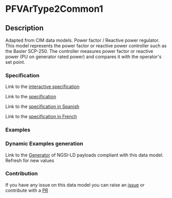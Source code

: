 # PFVArType2Common1

## Description 

Adapted from CIM data models. Power factor / Reactive power regulator. This model represents the power factor or reactive power controller such as the Basler SCP-250. The controller measures power factor or reactive power (PU on generator rated power) and compares it with the operator's set point.
### Specification

Link to the [interactive specification](https://swagger.lab.fiware.org/?url=https://smart-data-models.github.io/dataModel.EnergyCIM/PFVArType2Common1/swagger.yaml)

Link to the [specification](https://smart-data-models.github.io/dataModel.EnergyCIM/PFVArType2Common1/doc/spec.md)

Link to the [specification in Spanish](https://smart-data-models.github.io/dataModel.EnergyCIM/PFVArType2Common1/doc/spec_ES.md)

Link to the [specification in French](https://smart-data-models.github.io/dataModel.EnergyCIM/PFVArType2Common1/doc/spec_FR.md)
### Examples
### Dynamic Examples generation

Link to the [Generator](https://smartdatamodels.org/extra/ngsi-ld_generator_v0.91.php?schemaUrl=https://raw.githubusercontent.com/smart-data-models/dataModel.EnergyCIM/master/PFVArType2Common1/schema.json&email=info@smartdatamodels.org) of NGSI-LD payloads compliant with this data model. Refresh for new values
### Contribution

 If you have any issue on this data model you can raise an [issue](https://github.com/smart-data-models/dataModel.EnergyCIM/issues)  or contribute with a [PR](https://github.com/smart-data-models/dataModel.EnergyCIM/pulls)